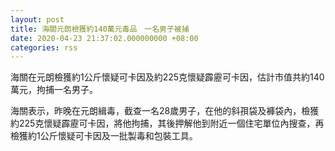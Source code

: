 ```yaml
---
layout: post
title: 海關元朗檢獲約140萬元毒品　一名男子被捕
date: 2020-04-23 21:37:02.000000000 +08:00
categories: rss
---
```


海關在元朗檢獲約1公斤懷疑可卡因及約225克懷疑霹靂可卡因，估計市值共約140萬元，拘捕一名男子。

海關表示，昨晚在元朗緝毒，截查一名28歲男子，在他的斜孭袋及褲袋內，檢獲約225克懷疑霹靂可卡因，將他拘捕，其後押解他到附近一個住宅單位內搜查，再檢獲約1公斤懷疑可卡因及一批製毒和包裝工具。
